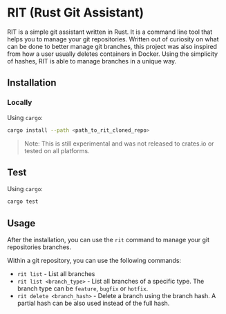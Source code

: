# RIT (Rust Git Assistant)

RIT is a simple git assistant written in Rust. It is a command line tool that helps you to manage your git repositories.
Written out of curiosity on what can be done to better manage git branches, this project was also inspired from how a
user usually deletes containers in Docker.
Using the simplicity of hashes, RIT is able to manage branches in a unique way.

## Installation

### Locally

Using `cargo`:
```bash
cargo install --path <path_to_rit_cloned_repo>
```

> Note: This is still experimental and was not released to crates.io or tested on all platforms.

## Test

Using `cargo`:
```bash
cargo test
```

## Usage

After the installation, you can use the `rit` command to manage your git repositories branches.

Within a git repository, you can use the following commands:

- `rit list` - List all branches
- `rit list <branch_type>` - List all branches of a specific type. The branch type can be `feature`, `bugfix` or `hotfix`.
- `rit delete <branch_hash>` - Delete a branch using the branch hash. A partial hash can be also used instead of the full hash.
